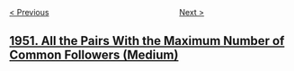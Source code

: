 <!--|This file generated by command(leetcode description); DO NOT EDIT.    |-->
<!--+----------------------------------------------------------------------+-->
<!--|@author    openset <openset.wang@gmail.com>                           |-->
<!--|@link      https://github.com/openset                                 |-->
<!--|@home      https://github.com/openset/leetcode                        |-->
<!--+----------------------------------------------------------------------+-->

[< Previous](../maximum-of-minimum-values-in-all-subarrays "Maximum of Minimum Values in All Subarrays")
　　　　　　　　　　　　　　　　
[Next >](../three-divisors "Three Divisors")

## [1951. All the Pairs With the Maximum Number of Common Followers (Medium)](https://leetcode.com/problems/all-the-pairs-with-the-maximum-number-of-common-followers "查询具有最多共同关注者的所有两两结对组")


